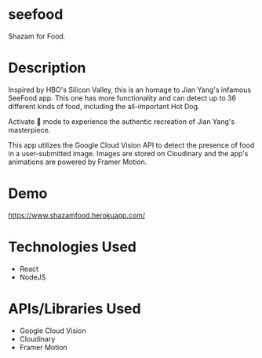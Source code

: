 # seefood
Shazam for Food.

# Description
Inspired by HBO's Silicon Valley, this is an homage to Jian Yang's infamous SeeFood app. This one has more functionality and can detect up to 36 different kinds of food, including the all-important Hot Dog. 

Activate :hotdog: mode to experience the authentic recreation of Jian Yang's masterpiece. 

This app utilizes the Google Cloud Vision API to detect the presence of food in a user-submitted image. Images are stored on Cloudinary and the app's animations are powered by Framer Motion. 

# Demo
https://www.shazamfood.herokuapp.com/

# Technologies Used
* React
* NodeJS

# APIs/Libraries Used
* Google Cloud Vision
* Cloudinary
* Framer Motion

